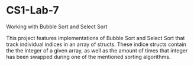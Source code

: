 # CS1-Lab-7
Working with Bubble Sort and Select Sort

This project features implementations of Bubble Sort and Select Sort that track 
individual indices in an array of structs. These indice structs contain the 
the integer of a given array, as well as the amount of times that integer has been 
swapped during one of the mentioned sorting algorithms.